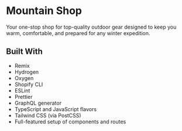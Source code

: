 # Mountain Shop

Your one-stop shop for top-quality outdoor gear designed to keep you warm, comfortable, and prepared for any winter expedition.

## Built With

- Remix
- Hydrogen
- Oxygen
- Shopify CLI
- ESLint
- Prettier
- GraphQL generator
- TypeScript and JavaScript flavors
- Tailwind CSS (via PostCSS)
- Full-featured setup of components and routes


